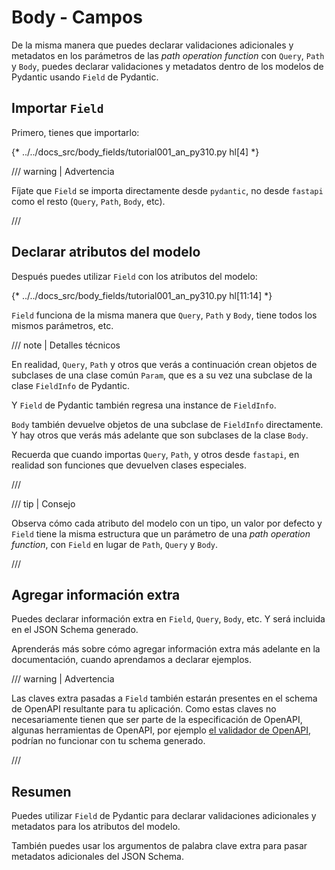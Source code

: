 # Body - Campos

De la misma manera que puedes declarar validaciones adicionales y metadatos en los parámetros de las *path operation function* con `Query`, `Path` y `Body`, puedes declarar validaciones y metadatos dentro de los modelos de Pydantic usando `Field` de Pydantic.

## Importar `Field`

Primero, tienes que importarlo:

{* ../../docs_src/body_fields/tutorial001_an_py310.py hl[4] *}

/// warning | Advertencia

Fíjate que `Field` se importa directamente desde `pydantic`, no desde `fastapi` como el resto (`Query`, `Path`, `Body`, etc).

///

## Declarar atributos del modelo

Después puedes utilizar `Field` con los atributos del modelo:

{* ../../docs_src/body_fields/tutorial001_an_py310.py hl[11:14] *}

`Field` funciona de la misma manera que `Query`, `Path` y `Body`, tiene todos los mismos parámetros, etc.

/// note | Detalles técnicos

En realidad, `Query`, `Path` y otros que verás a continuación crean objetos de subclases de una clase común `Param`, que es a su vez una subclase de la clase `FieldInfo` de Pydantic.

Y `Field` de Pydantic también regresa una instance de `FieldInfo`.

`Body` también devuelve objetos de una subclase de `FieldInfo` directamente. Y hay otros que verás más adelante que son subclases de la clase `Body`.

Recuerda que cuando importas `Query`, `Path`, y otros desde `fastapi`, en realidad son funciones que devuelven clases especiales.

///

/// tip | Consejo

Observa cómo cada atributo del modelo con un tipo, un valor por defecto y `Field` tiene la misma estructura que un parámetro de una *path operation function*, con `Field` en lugar de `Path`, `Query` y `Body`.

///

## Agregar información extra

Puedes declarar información extra en `Field`, `Query`, `Body`, etc. Y será incluida en el JSON Schema generado.

Aprenderás más sobre cómo agregar información extra más adelante en la documentación, cuando aprendamos a declarar ejemplos.

/// warning | Advertencia

Las claves extra pasadas a `Field` también estarán presentes en el schema de OpenAPI resultante para tu aplicación.
Como estas claves no necesariamente tienen que ser parte de la especificación de OpenAPI, algunas herramientas de OpenAPI, por ejemplo [el validador de OpenAPI](https://validator.swagger.io/), podrían no funcionar con tu schema generado.

///

## Resumen

Puedes utilizar `Field` de Pydantic para declarar validaciones adicionales y metadatos para los atributos del modelo.

También puedes usar los argumentos de palabra clave extra para pasar metadatos adicionales del JSON Schema.
